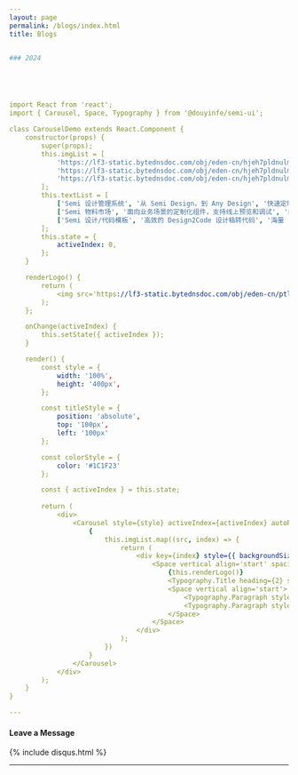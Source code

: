 ```yaml
---
layout: page
permalink: /blogs/index.html
title: Blogs


### 2024





import React from 'react';
import { Carousel, Space, Typography } from '@douyinfe/semi-ui';

class CarouselDemo extends React.Component {
    constructor(props) {
        super(props);
        this.imgList = [
            'https://lf3-static.bytednsdoc.com/obj/eden-cn/hjeh7pldnulm/SemiDocs/bg-1.png',
            'https://lf3-static.bytednsdoc.com/obj/eden-cn/hjeh7pldnulm/SemiDocs/bg-2.png',
            'https://lf3-static.bytednsdoc.com/obj/eden-cn/hjeh7pldnulm/SemiDocs/bg-3.png',
        ];
        this.textList = [
            ['Semi 设计管理系统', '从 Semi Design，到 Any Design', '快速定制你的设计系统，并应用在设计稿和代码中'],
            ['Semi 物料市场', '面向业务场景的定制化组件，支持线上预览和调试', '内容由 Semi Design 用户共建'],
            ['Semi 设计/代码模板', '高效的 Design2Code 设计稿转代码', '海量 Figma 设计模板一键转为真实前端代码'],
        ];
        this.state = {
            activeIndex: 0,
        };
    }

    renderLogo() {
        return (
            <img src='https://lf3-static.bytednsdoc.com/obj/eden-cn/ptlz_zlp/ljhwZthlaukjlkulzlp/root-web-sites/semi_logo.svg' alt='semi_logo' style={{ width: 87, height: 31 }} />
        );
    };

    onChange(activeIndex) {
        this.setState({ activeIndex });
    }

    render() {
        const style = {
            width: '100%',
            height: '400px',
        };

        const titleStyle = { 
            position: 'absolute', 
            top: '100px', 
            left: '100px'
        };

        const colorStyle = {
            color: '#1C1F23'
        };

        const { activeIndex } = this.state;
        
        return (
            <div>
                <Carousel style={style} activeIndex={activeIndex} autoPlay={false} theme='dark' onChange={this.onChange.bind(this)}>
                    {
                        this.imgList.map((src, index) => {
                            return (
                                <div key={index} style={{ backgroundSize: 'cover', backgroundImage: `url('${src}')` }}>
                                    <Space vertical align='start' spacing='medium' style={titleStyle}>
                                        {this.renderLogo()}
                                        <Typography.Title heading={2} style={colorStyle}>{this.textList[index][0]}</Typography.Title>
                                        <Space vertical align='start'>
                                            <Typography.Paragraph style={colorStyle}>{this.textList[index][1]}</Typography.Paragraph>
                                            <Typography.Paragraph style={colorStyle}>{this.textList[index][2]}</Typography.Paragraph>
                                        </Space>
                                    </Space>
                                </div>
                            );
                        })
                    }
                </Carousel>
            </div>
        );
    }
}

---
```


#### Leave a Message

{% include disqus.html %} 

---

<div style="width: 400px; height: 247.2px;">
<script type='text/javascript' id='clustrmaps' src='//cdn.clustrmaps.com/map_v2.js?cl=080808&w=300&t=tt&d=SKBNmedRRQ9n4KuuVDMP6zzHVrFg-OCBRBI6DNi8mzk&co=ffffff&cmo=ff5353&cmn=ff5353&ct=080808'></script>
</div>














